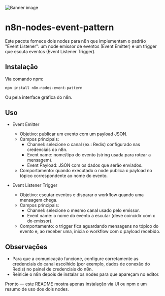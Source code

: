 ![Banner image](https://user-images.githubusercontent.com/10284570/173569848-c624317f-42b1-45a6-ab09-f0ea3c247648.png)

# n8n-nodes-event-pattern

Este pacote fornece dois nodes para n8n que implementam o padrão "Event
Listener": um node emissor de eventos (Event Emitter) e um trigger que escuta
eventos (Event Listener Trigger).

## Instalação

Via comando npm:

```bash
npm install n8n-nodes-event-pattern
```

Ou pela interface gráfica do n8n.

## Uso

- Event Emitter
    - Objetivo: publicar um evento com um payload JSON.
    - Campos principais:
        - Channel: selecione o canal (ex.: Redis) configurado nas credenciais do
          n8n.
        - Event name: nome/tipo do evento (string usada para rotear a mensagem).
        - Event Payload: JSON com os dados que serão enviados.
    - Comportamento: quando executado o node publica o payload no tópico
      correspondente ao nome do evento.

- Event Listener Trigger
    - Objetivo: escutar eventos e disparar o workflow quando uma mensagem chega.
    - Campos principais:
        - Channel: selecione o mesmo canal usado pelo emissor.
        - Event name: o nome do evento a escutar (deve coincidir com o do
          emissor).
    - Comportamento: o trigger fica aguardando mensagens no tópico do evento e,
      ao receber uma, inicia o workflow com o payload recebido.

## Observações

- Para que a comunicação funcione, configure corretamente as credenciais do
  canal escolhido (por exemplo, dados de conexão do Redis) no painel de
  credenciais do n8n.
- Reinicie o n8n depois de instalar os nodes para que apareçam no editor.

Pronto — este README mostra apenas instalação via UI ou npm e um resumo de uso
dos dois nodes.

